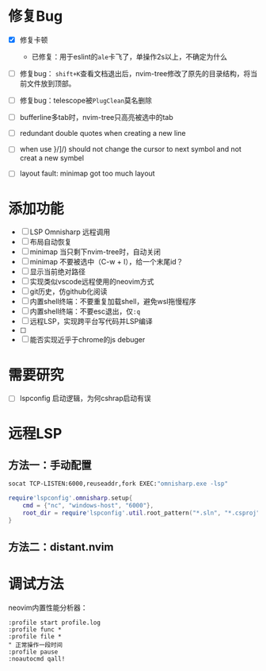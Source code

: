 # 修复Bug
- [x] 修复卡顿
    - 已修复：用于eslint的`ale`卡飞了，单操作2s以上，不确定为什么

- [ ] 修复bug： `shift+K`查看文档退出后，nvim-tree修改了原先的目录结构，将当前文件放到顶部。
- [ ] 修复bug：telescope被`PlugClean`莫名删除
- [ ] bufferline多tab时，nvim-tree只高亮被选中的tab
- [ ] redundant double quotes when creating a new line
- [ ] when use }/]/) should not change the cursor to next symbol and not creat a new symbel
- [ ] layout fault: minimap got too much layout

# 添加功能
- [ ] LSP Omnisharp 远程调用
- [ ] 布局自动恢复
- [ ] minimap 当只剩下nvim-tree时，自动关闭
- [ ] minimap 不要被选中（C-w + l），给一个末尾id？
- [ ] 显示当前绝对路径
- [ ] 实现类似vscode远程使用的neovim方式
- [ ] git历史，仿github化阅读
- [ ] 内置shell终端：不要重复加载shell，避免wsl拖慢程序
- [ ] 内置shell终端：不要esc退出，仅`:q`
- [ ] 远程LSP，实现跨平台写代码并LSP编译
- [ ]
- [ ] 能否实现近乎于chrome的js debuger

# 需要研究
- [ ] lspconfig 启动逻辑，为何cshrap启动有误

# 远程LSP

## 方法一：手动配置
```bash
socat TCP-LISTEN:6000,reuseaddr,fork EXEC:"omnisharp.exe -lsp"
```

```lua
require'lspconfig'.omnisharp.setup{
    cmd = {"nc", "windows-host", "6000"},
    root_dir = require'lspconfig'.util.root_pattern("*.sln", "*.csproj"),
}


```

## 方法二：distant.nvim

# 调试方法
neovim内置性能分析器：
```
:profile start profile.log
:profile func *
:profile file *
" 正常操作一段时间
:profile pause
:noautocmd qall!
```
